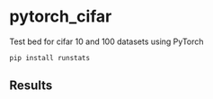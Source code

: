 # pytorch_cifar
Test bed for cifar 10 and 100 datasets using PyTorch

```
pip install runstats
```

## Results

